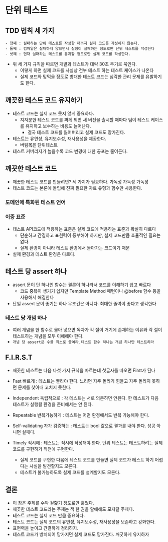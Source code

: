 # 단위 테스트

## TDD 법칙 세 가지

```
- 첫째 : 실패하는 단위 테스트를 작성할 때까지 실제 코드를 작성하지 않는다.
- 둘째 : 컴파일은 실패하지 않으면서 실행이 실패하는 정도로만 단위 테스트를 작성한다
- 셋째 : 현재 실패하는 테스트를 통과할 정도로만 실제 코드를 작성한다. 
```

- 위 세 가지 규칙을 따르면 개발과 테스트가 대략 30초 주기로 묶인다. 
    - 이렇게 하면 실제 코드를 사실상 전부 테스트 하는 테스트 케이스가 나온다
    - 실제 코드와 맞먹을 정도로 방대한 테스트 코드는 심각한 관리 문제를 유발하기도 한다.

## 깨끗한 테스트 코드 유지하기

- 테스트 코드는 실제 코드 못지 않게 중요하다. 
    - 지저분한 테스트 코드를 짜게 되면 새 버전을 출시할 때마다 팀이 테스트 케이스를 유지하고 보수하는 비용도 늘어난다.
        - 결국 테스트 코드를 잃어버리고 실제 코드도 망가진다. 
- 테스트는 유연성, 유지보수성, 재사용성을 제공한다. 
    - 버팀목은 단위테스트
- 테스트 커버리지가 높을수록 코드 변경에 대한 공포는 줄어든다. 

## 깨끗한 테스트 코드
- 깨끗한 테스트 코드를 만들려면? 세 가지가 필요하다. 가독성 가독성 가독성
- 테스트 코드는 본론에 돌입해 진짜 필요한 자료 유형과 함수만 사용한다. 

### 도메인에 특화된 테스트 언어

### 이중 표준
- 테스트 API코드에 적용하는 표준은 실제 코드에 적용하는 표준과 확실히 다르다
    - 단순하고 간결하고 표현력이 풍부해야 하지만, 실제 코드만큼 효율적인 필요는 없다. 
    - 실제 환경이 아니라 테스트 환경에서 돌아가는 코드이기 때문
- 실제 환경과 테스트 환경은 다르다.

## 테스트 당 assert 하나
- assert 문이 단 하나인 함수는 결론이 하나라서 코드를 이해하기 쉽고 빠르다 
    - 코드 중복이 생기기 쉽지만 Template Method 패턴이나 @before 함수 등을 사용해서 해결한다
- 단일 assert 문이 좋기는 하나 무조건은 아니다. 최대한 줄여야 좋다고 생각한다

### 테스트 당 개념 하나
- 여러 개념을 한 함수로 몰아 넣으면 독자가 각 절이 거기에 존재하는 이유와 각 절이 테스트하는 개념을 모두 이해해야 한다.
- `개념 당 assert문 수를 최소로 줄여라`, `테스트 함수 하나는 개념 하나만 테스트하라` 

## F.I.R.S.T
- 깨끗한 테스트는 다음 다섯 가지 규칙을 따르는데 첫글자를 따오면 First가 된다

- Fast 빠르게 : 테스트는 빨라야 한다. 느리면 자주 돌리기 힘들고 자주 돌리지 못하면 문제를 찾아내 고치지 못한다.
- Independent 독립적으로 : 각 테스트는 서로 의존하면 안된다. 한 테스트가 다음 테스트가 실행될 환경을 준비해서는 안 된다.
- Repeatable 반복가능하게 : 테스트는 어떤 환경에서도 반복 가능해야 한다. 
- Self-validating 자가 검증하는 : 테스트는 bool 값으로 결과를 내야 한다. 성공 아니면 실패다. 
- Timely 적시에 : 테스트는 적시에 작성해야 한다. 단위 테스트는 테스트하려는 실제 코드를 구현하기 직전에 구현한다. 
    - 실제 코드를 구현한 다음에 테스트 코드를 만들면 실제 코드가 테스트 하기 어렵다는 사실을 발견할지도 모른다. 
    - 테스트가 불가능하도록 실제 코드를 설계할지도 모른다.

## 결론
- 이 장은 주제를 수박 겉핥기 정도로만 훑었다. 
- 깨끗한 테스트 코드라는 주제는 책 한 권을 할애해도 모자랄 주제다. 
- 테스트 코드는 실제 코드 만큼 중요하다. 
- 테스트 코드는 실제 코드의 유연성, 유지보수성, 재사용성을 보존하고 강화한다. 
- 표현력을 높이고 간결하게 정리하자. 
- 테스트 코드가 방치되어 망가지면 실제 코드도 망가진다. 깨긋하게 유지하자

